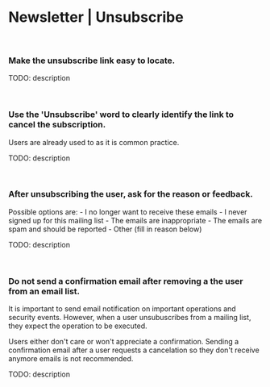 # Newsletter | Unsubscribe
<br>


### Make the unsubscribe link easy to locate.

TODO: description

<br>


### Use the 'Unsubscribe' word to clearly identify the link to cancel the subscription.

Users are already used to as it is common practice.

TODO: description

<br>


### After unsubscribing the user, ask for the reason or feedback.

Possible options are:
	- I no longer want to receive these emails
	- I never signed up for this mailing list
	- The emails are inappropriate
	- The emails are spam and should be reported
	- Other (fill in reason below)

TODO: description

<br>


### Do not send a confirmation email after removing a the user from an email list.

It is important to send email notification on important operations and security events. However, when a user unsubuscribes from a mailing list, they expect the operation
to be executed.

Users either don't care or won't appreciate a confirmation. Sending a confirmation email after a user requests a cancelation so they don't receive anymore emails is not recommended.

TODO: description

<br>


